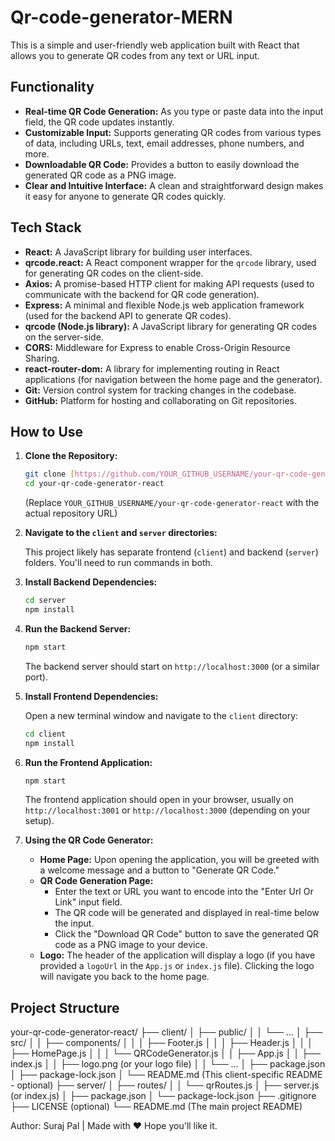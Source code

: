 # Qr-code-generator-MERN

This is a simple and user-friendly web application built with React that allows you to generate QR codes from any text or URL input.

## Functionality

* **Real-time QR Code Generation:** As you type or paste data into the input field, the QR code updates instantly.
* **Customizable Input:** Supports generating QR codes from various types of data, including URLs, text, email addresses, phone numbers, and more.
* **Downloadable QR Code:** Provides a button to easily download the generated QR code as a PNG image.
* **Clear and Intuitive Interface:** A clean and straightforward design makes it easy for anyone to generate QR codes quickly.

## Tech Stack

* **React:** A JavaScript library for building user interfaces.
* **qrcode.react:** A React component wrapper for the `qrcode` library, used for generating QR codes on the client-side.
* **Axios:** A promise-based HTTP client for making API requests (used to communicate with the backend for QR code generation).
* **Express:** A minimal and flexible Node.js web application framework (used for the backend API to generate QR codes).
* **qrcode (Node.js library):** A JavaScript library for generating QR codes on the server-side.
* **CORS:** Middleware for Express to enable Cross-Origin Resource Sharing.
* **react-router-dom:** A library for implementing routing in React applications (for navigation between the home page and the generator).
* **Git:** Version control system for tracking changes in the codebase.
* **GitHub:** Platform for hosting and collaborating on Git repositories.

## How to Use

1.  **Clone the Repository:**

    ```bash
    git clone [https://github.com/YOUR_GITHUB_USERNAME/your-qr-code-generator-react.git](https://github.com/YOUR_GITHUB_USERNAME/your-qr-code-generator-react.git)
    cd your-qr-code-generator-react
    ```

    (Replace `YOUR_GITHUB_USERNAME/your-qr-code-generator-react` with the actual repository URL)

2.  **Navigate to the `client` and `server` directories:**

    This project likely has separate frontend (`client`) and backend (`server`) folders. You'll need to run commands in both.

3.  **Install Backend Dependencies:**

    ```bash
    cd server
    npm install
    ```

4.  **Run the Backend Server:**

    ```bash
    npm start
    ```

    The backend server should start on `http://localhost:3000` (or a similar port).

5.  **Install Frontend Dependencies:**

    Open a new terminal window and navigate to the `client` directory:

    ```bash
    cd client
    npm install
    ```

6.  **Run the Frontend Application:**

    ```bash
    npm start
    ```

    The frontend application should open in your browser, usually on `http://localhost:3001` or `http://localhost:3000` (depending on your setup).

7.  **Using the QR Code Generator:**

    * **Home Page:** Upon opening the application, you will be greeted with a welcome message and a button to "Generate QR Code."
    * **QR Code Generation Page:**
        * Enter the text or URL you want to encode into the "Enter Url Or Link" input field.
        * The QR code will be generated and displayed in real-time below the input.
        * Click the "Download QR Code" button to save the generated QR code as a PNG image to your device.
    * **Logo:** The header of the application will display a logo (if you have provided a `logoUrl` in the `App.js` or `index.js` file). Clicking the logo will navigate you back to the home page.

## Project Structure
your-qr-code-generator-react/
├── client/
│   ├── public/
│   │   └── ...
│   ├── src/
│   │   ├── components/
│   │   │   ├── Footer.js
│   │   │   ├── Header.js
│   │   │   ├── HomePage.js
│   │   │   └── QRCodeGenerator.js
│   │   ├── App.js
│   │   ├── index.js
│   │   ├── logo.png (or your logo file)
│   │   └── ...
│   ├── package.json
│   ├── package-lock.json
│   └── README.md (This client-specific README - optional)
├── server/
│   ├── routes/
│   │   └── qrRoutes.js
│   ├── server.js (or index.js)
│   ├── package.json
│   └── package-lock.json
├── .gitignore
├── LICENSE (optional)
└── README.md (The main project README)

Author: Suraj Pal | Made with ❤️ 
Hope you'll like it.
